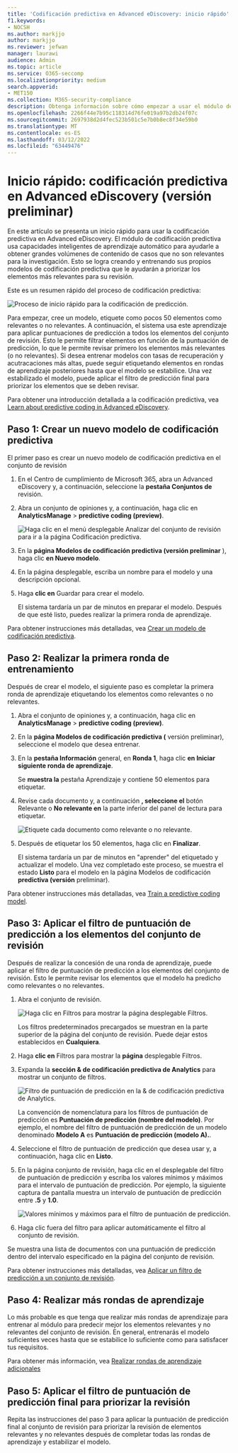 ```yaml
---
title: 'Codificación predictiva en Advanced eDiscovery: inicio rápido'
f1.keywords:
- NOCSH
ms.author: markjjo
author: markjjo
ms.reviewer: jefwan
manager: laurawi
audience: Admin
ms.topic: article
ms.service: O365-seccomp
ms.localizationpriority: medium
search.appverid:
- MET150
ms.collection: M365-security-compliance
description: Obtenga información sobre cómo empezar a usar el módulo de codificación predictiva en Advanced eDiscovery. Este artículo le guiará por el proceso completo de usar la codificación predictiva para identificar el contenido de un conjunto de revisión que sea más relevante para la investigación.
ms.openlocfilehash: 2266f44e7b95c118314d76fe019a97b2db24f07c
ms.sourcegitcommit: 2697938d2d4fec523b501c5e7b0b8ec8f34e59b0
ms.translationtype: MT
ms.contentlocale: es-ES
ms.lasthandoff: 03/12/2022
ms.locfileid: "63449476"
---
```

# <a name="quick-start-predictive-coding-in-advanced-ediscovery-preview"></a>Inicio rápido: codificación predictiva en Advanced eDiscovery (versión preliminar)

En este artículo se presenta un inicio rápido para usar la codificación predictiva en Advanced eDiscovery. El módulo de codificación predictiva usa capacidades inteligentes de aprendizaje automático para ayudarle a obtener grandes volúmenes de contenido de casos que no son relevantes para la investigación. Esto se logra creando y entrenando sus propios modelos de codificación predictiva que le ayudarán a priorizar los elementos más relevantes para su revisión.

Este es un resumen rápido del proceso de codificación predictiva:

![Proceso de inicio rápido para la codificación de predicción.](..\media\PredictiveCodingQuickStartProcess.png)

Para empezar, cree un modelo, etiquete como pocos 50 elementos como relevantes o no relevantes. A continuación, el sistema usa este aprendizaje para aplicar puntuaciones de predicción a todos los elementos del conjunto de revisión. Esto le permite filtrar elementos en función de la puntuación de predicción, lo que le permite revisar primero los elementos más relevantes (o no relevantes). Si desea entrenar modelos con tasas de recuperación y acutracaciones más altas, puede seguir etiquetando elementos en rondas de aprendizaje posteriores hasta que el modelo se estabilice. Una vez estabilizado el modelo, puede aplicar el filtro de predicción final para priorizar los elementos que se deben revisar.

Para obtener una introducción detallada a la codificación predictiva, vea [Learn about predictive coding in Advanced eDiscovery](predictive-coding-overview.md).

## <a name="step-1-create-a-new-predictive-coding-model"></a>Paso 1: Crear un nuevo modelo de codificación predictiva

El primer paso es crear un nuevo modelo de codificación predictiva en el conjunto de revisión

1. En el Centro de cumplimiento de Microsoft 365, abra un Advanced eDiscovery y, a continuación, seleccione la **pestaña Conjuntos de** revisión.

2. Abra un conjunto de opiniones y, a continuación, haga clic en **AnalyticsManage** >  **predictive coding (preview)**.

   ![Haga clic en el menú desplegable Analizar del conjunto de revisión para ir a la página Codificación predictiva.](..\media\ManagePredictiveCoding.png)

3. En la **página Modelos de codificación predictiva (versión preliminar** ), haga clic **en Nuevo modelo**.

4. En la página desplegable, escriba un nombre para el modelo y una descripción opcional.

5. Haga **clic en** Guardar para crear el modelo.

   El sistema tardaría un par de minutos en preparar el modelo. Después de que esté listo, puedes realizar la primera ronda de aprendizaje.

Para obtener instrucciones más detalladas, vea [Crear un modelo de codificación predictiva](predictive-coding-create-model.md).

## <a name="step-2-perform-the-first-training-round"></a>Paso 2: Realizar la primera ronda de entrenamiento

Después de crear el modelo, el siguiente paso es completar la primera ronda de aprendizaje etiquetando los elementos como relevantes o no relevantes.

1. Abra el conjunto de opiniones y, a continuación, haga clic en **AnalyticsManage** >  **predictive coding (preview)**.

2. En la **página Modelos de codificación predictiva (** versión preliminar), seleccione el modelo que desea entrenar.

3. En la **pestaña Información** general, en **Ronda 1**, haga clic **en Iniciar siguiente ronda de aprendizaje**.

   Se **muestra la** pestaña Aprendizaje y contiene 50 elementos para etiquetar.

4. Revise cada documento y, a continuación **, seleccione el** botón Relevante o **No relevante en** la parte inferior del panel de lectura para etiquetar.

   ![Etiquete cada documento como relevante o no relevante.](..\media\TrainModel1.png)

5. Después de etiquetar los 50 elementos, haga clic en **Finalizar**.

    El sistema tardaría un par de minutos en "aprender" del etiquetado y actualizar el modelo. Una vez completado este proceso, se muestra el estado **Listo** para el modelo en la página Modelos de codificación **predictiva (versión** preliminar).

Para obtener instrucciones más detalladas, vea [Train a predictive coding model](predictive-coding-train-model.md).

## <a name="step-3-apply-the-prediction-score-filter-to-items-in-review-set"></a>Paso 3: Aplicar el filtro de puntuación de predicción a los elementos del conjunto de revisión

Después de realizar la concesión de una ronda de aprendizaje, puede aplicar el filtro de puntuación de predicción a los elementos del conjunto de revisión. Esto le permite revisar los elementos que el modelo ha predicho como relevantes o no relevantes.   

1. Abra el conjunto de revisión.

   ![Haga clic en Filtros para mostrar la página desplegable Filtros.](..\media\PredictionScoreFilter0.png)

   Los filtros predeterminados precargados se muestran en la parte superior de la página del conjunto de revisión. Puede dejar estos establecidos en **Cualquiera**.

2. Haga **clic en** Filtros para mostrar la **página** desplegable Filtros.

3. Expanda la **sección & de codificación predictiva de Analytics** para mostrar un conjunto de filtros.

      ![Filtro de puntuación de predicción en la & de codificación predictiva de Analytics.](..\media\PredictionScoreFilter1.png)

   La convención de nomenclatura para los filtros de puntuación de predicción es **Puntuación de predicción (nombre del modelo)**. Por ejemplo, el nombre del filtro de puntuación de predicción de un modelo denominado **Modelo A** es **Puntuación de predicción (modelo A).**.

4. Seleccione el filtro de puntuación de predicción que desea usar y, a continuación, haga clic en **Listo**.

5. En la página conjunto de revisión, haga clic en el desplegable del filtro de puntuación de predicción y escriba los valores mínimos y máximos para el intervalo de puntuación de predicción. Por ejemplo, la siguiente captura de pantalla muestra un intervalo de puntuación de predicción entre **.5** y **1.0**.

   ![Valores mínimos y máximos para el filtro de puntuación de predicción.](..\media\PredictionScoreFilter2.png)

6. Haga clic fuera del filtro para aplicar automáticamente el filtro al conjunto de revisión.

  Se muestra una lista de documentos con una puntuación de predicción dentro del intervalo especificado en la página del conjunto de revisión.

Para obtener instrucciones más detalladas, vea [Aplicar un filtro de predicción a un conjunto de revisión](predictive-coding-apply-prediction-filter.md).

## <a name="step-4-perform-more-training-rounds"></a>Paso 4: Realizar más rondas de aprendizaje

Lo más probable es que tenga que realizar más rondas de aprendizaje para entrenar al módulo para predecir mejor los elementos relevantes y no relevantes del conjunto de revisión. En general, entrenarás el modelo suficientes veces hasta que se estabilice lo suficiente como para satisfacer tus requisitos.

Para obtener más información, vea [Realizar rondas de aprendizaje adicionales](predictive-coding-train-model.md#perform-additional-training-rounds)

## <a name="step-5-apply-the-final-prediction-score-filter-to-prioritize-review"></a>Paso 5: Aplicar el filtro de puntuación de predicción final para priorizar la revisión

Repita las instrucciones del paso 3 para aplicar la puntuación de predicción final al conjunto de revisión para priorizar la revisión de elementos relevantes y no relevantes después de completar todas las rondas de aprendizaje y estabilizar el modelo.
